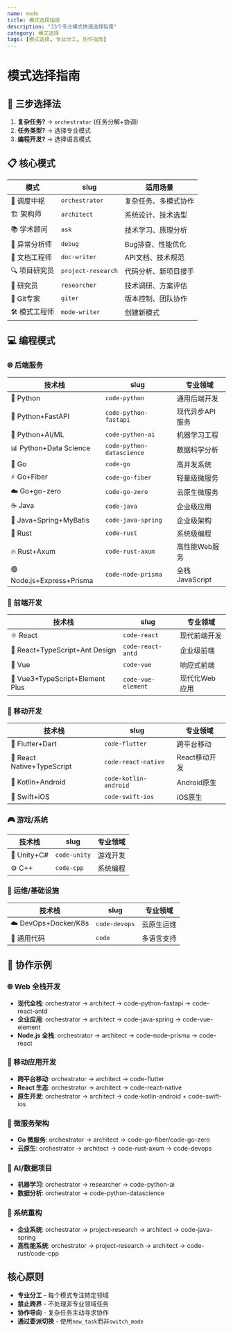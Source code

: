 ```yaml
---
name: mode
title: 模式选择指南
description: "33个专业模式快速选择指南"
category: 模式选择
tags: [模式选择, 专业分工, 协作指南]
---
```


# 模式选择指南

## 🎯 三步选择法

1. **复杂任务?** → `orchestrator` (任务分解+协调)
2. **任务类型?** → 选择专业模式
3. **编程开发?** → 选择语言模式

## 📋 核心模式

| 模式 | slug | 适用场景 |
|------|------|----------|
| 🧠 调度中枢 | `orchestrator` | 复杂任务、多模式协作 |
| 🏗️ 架构师 | `architect` | 系统设计、技术选型 |
| 📚 学术顾问 | `ask` | 技术学习、原理分析 |
| 🔬 异常分析师 | `debug` | Bug排查、性能优化 |
| 📝 文档工程师 | `doc-writer` | API文档、技术规范 |
| 🔍 项目研究员 | `project-research` | 代码分析、新项目接手 |
| 🧪 研究员 | `researcher` | 技术调研、方案评估 |
| 🔄 Git专家 | `giter` | 版本控制、团队协作 |
| 🛠️ 模式工程师 | `mode-writer` | 创建新模式 |

## 💻 编程模式

### 🌐 后端服务
| 技术栈 | slug | 专业领域 |
|--------|------|----------|
| 🐍 Python | `code-python` | 通用后端开发 |
| 🚀 Python+FastAPI | `code-python-fastapi` | 现代异步API服务 |
| 🤖 Python+AI/ML | `code-python-ai` | 机器学习工程 |
| 📊 Python+Data Science | `code-python-datascience` | 数据科学分析 |
| 🐹 Go | `code-go` | 高并发系统 |
| ⚡ Go+Fiber | `code-go-fiber` | 轻量级微服务 |
| ☁️ Go+go-zero | `code-go-zero` | 云原生微服务 |
| ☕ Java | `code-java` | 企业级应用 |
| 🏢 Java+Spring+MyBatis | `code-java-spring` | 企业级架构 |
| 🦀 Rust | `code-rust` | 系统级编程 |
| 🔥 Rust+Axum | `code-rust-axum` | 高性能Web服务 |
| 🟢 Node.js+Express+Prisma | `code-node-prisma` | 全栈JavaScript |

### 🎨 前端开发
| 技术栈 | slug | 专业领域 |
|--------|------|----------|
| ⚛️ React | `code-react` | 现代前端开发 |
| 🏢 React+TypeScript+Ant Design | `code-react-antd` | 企业级前端 |
| 💚 Vue | `code-vue` | 响应式前端 |
| 🎯 Vue3+TypeScript+Element Plus | `code-vue-element` | 现代化Web应用 |

### 📱 移动开发
| 技术栈 | slug | 专业领域 |
|--------|------|----------|
| 🦋 Flutter+Dart | `code-flutter` | 跨平台移动 |
| 📱 React Native+TypeScript | `code-react-native` | React移动开发 |
| 🤖 Kotlin+Android | `code-kotlin-android` | Android原生 |
| 🍎 Swift+iOS | `code-swift-ios` | iOS原生 |

### 🎮 游戏/系统
| 技术栈 | slug | 专业领域 |
|--------|------|----------|
| 🎯 Unity+C# | `code-unity` | 游戏开发 |
| ⚙️ C++ | `code-cpp` | 系统编程 |

### 🔧 运维/基础设施
| 技术栈 | slug | 专业领域 |
|--------|------|----------|
| ☁️ DevOps+Docker/K8s | `code-devops` | 云原生运维 |
| 📝 通用代码 | `code` | 多语言支持 |

## 🤝 协作示例

### 🌐 Web 全栈开发
- **现代全栈**: orchestrator → architect → code-python-fastapi → code-react-antd
- **企业应用**: orchestrator → architect → code-java-spring → code-vue-element
- **Node.js 全栈**: orchestrator → architect → code-node-prisma → code-react

### 📱 移动应用开发
- **跨平台移动**: orchestrator → architect → code-flutter
- **React 生态**: orchestrator → architect → code-react-native
- **原生开发**: orchestrator → architect → code-kotlin-android + code-swift-ios

### 🚀 微服务架构
- **Go 微服务**: orchestrator → architect → code-go-fiber/code-go-zero
- **云原生**: orchestrator → architect → code-rust-axum → code-devops

### 🤖 AI/数据项目
- **机器学习**: orchestrator → researcher → code-python-ai
- **数据分析**: orchestrator → code-python-datascience

### 🔧 系统重构
- **企业系统**: orchestrator → project-research → architect → code-java-spring
- **高性能系统**: orchestrator → project-research → architect → code-rust/code-cpp

## 核心原则

- **专业分工** - 每个模式专注特定领域
- **禁止跨界** - 不处理非专业领域任务
- **协作导向** - 复杂任务主动寻求协作
- **通过委派切换** - 使用`new_task`而非`switch_mode`
